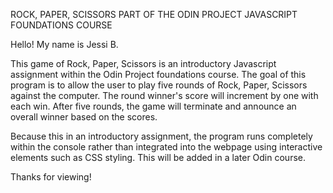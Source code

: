 ROCK, PAPER, SCISSORS
PART OF THE ODIN PROJECT JAVASCRIPT FOUNDATIONS COURSE

Hello! My name is Jessi B.

This game of Rock, Paper, Scissors is an introductory Javascript assignment within 
the Odin Project foundations course. The goal of this program is to allow the user
to play five rounds of Rock, Paper, Scissors against the computer. The round winner's 
score will increment by one with each win. After five rounds, the game will 
terminate and announce an overall winner based on the scores.

Because this in an introductory assignment, the program runs completely within the
console rather than integrated into the webpage using interactive elements such as 
CSS styling. This will be added in a later Odin course.

Thanks for viewing! 